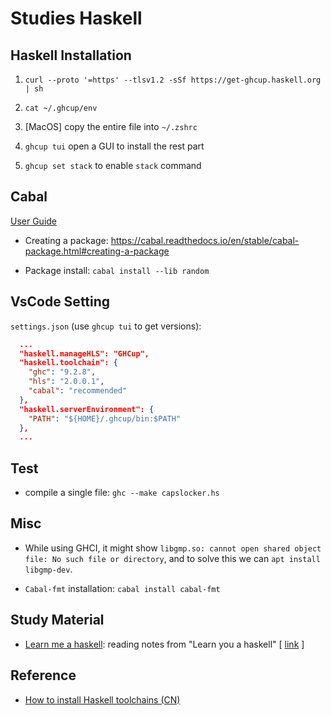 # Studies Haskell

## Haskell Installation

1. `curl --proto '=https' --tlsv1.2 -sSf https://get-ghcup.haskell.org | sh`

2. `cat ~/.ghcup/env`

3. [MacOS] copy the entire file into `~/.zshrc`

4. `ghcup tui` open a GUI to install the rest part

5. `ghcup set stack` to enable `stack` command

## Cabal

[User Guide](https://cabal.readthedocs.io/en/stable/index.html)

- Creating a package: <https://cabal.readthedocs.io/en/stable/cabal-package.html#creating-a-package>

- Package install: `cabal install --lib random`

## VsCode Setting

`settings.json` (use `ghcup tui` to get versions):

```json
  ...
  "haskell.manageHLS": "GHCup",
  "haskell.toolchain": {
    "ghc": "9.2.8",
    "hls": "2.0.0.1",
    "cabal": "recommended"
  },
  "haskell.serverEnvironment": {
    "PATH": "${HOME}/.ghcup/bin:$PATH"
  },
  ...
```

## Test

- compile a single file: `ghc --make capslocker.hs`

## Misc

- While using GHCI, it might show `libgmp.so: cannot open shared object file: No such file or directory`, and to solve this we can `apt install libgmp-dev`.

- `Cabal-fmt` installation: `cabal install cabal-fmt`

## Study Material

- [Learn me a haskell](./Learn%20Me%20a%20Haskell.pdf): reading notes from "Learn you a haskell" [ [link](http://learnyouahaskell.com/) ]

## Reference

- [How to install Haskell toolchains (CN)](https://zhuanlan.zhihu.com/p/455688955)
